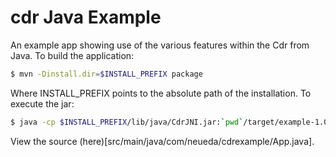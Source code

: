 # cdr Java Example

An example app showing use of the various features within the Cdr from Java. To
build the application:

```bash
$ mvn -Dinstall.dir=$INSTALL_PREFIX package
```

Where INSTALL_PREFIX points to the absolute path of the installation. To
execute the jar:

```bash
$ java -cp $INSTALL_PREFIX/lib/java/CdrJNI.jar:`pwd`/target/example-1.0-SNAPSHOT.jar com.neueda.cdrexample.App
```

View the source (here)[src/main/java/com/neueda/cdrexample/App.java].
